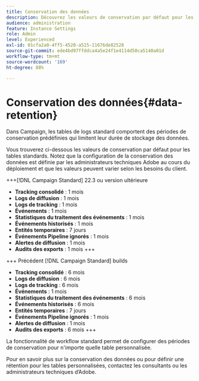 ```yaml
---
title: Conservation des données
description: Découvrez les valeurs de conservation par défaut pour les tableaux standard
audience: administration
feature: Instance Settings
role: Admin
level: Experienced
exl-id: 01cfa2a0-4ff5-4520-a515-11676de82528
source-git-commit: ede4bd97ffddca4a5e24f1e4114d50ca5140a01d
workflow-type: tm+mt
source-wordcount: '169'
ht-degree: 88%

---
```


# Conservation des données{#data-retention}

Dans Campaign, les tables de logs standard comportent des périodes de conservation prédéfinies qui limitent leur durée de stockage des données.

Vous trouverez ci-dessous les valeurs de conservation par défaut pour les tables standards. Notez que la configuration de la conservation des données est définie par les administrateurs techniques Adobe au cours du déploiement et que les valeurs peuvent varier selon les besoins du client.

+++[!DNL Campaign Standard] 22.3 ou version ultérieure

* **Tracking consolidé** : 1 mois
* **Logs de diffusion** : 1 mois
* **Logs de tracking** : 1 mois
* **Événements** : 1 mois
* **Statistiques du traitement des événements** : 1 mois
* **Événements historisés** : 1 mois
* **Entités temporaires** : 7 jours
* **Événements Pipeline ignorés** : 1 mois
* **Alertes de diffusion** : 1 mois
* **Audits des exports** : 1 mois
+++

+++ Précédent [!DNL Campaign Standard] builds

* **Tracking consolidé** : 6 mois
* **Logs de diffusion** : 6 mois
* **Logs de tracking** : 6 mois
* **Événements** : 1 mois
* **Statistiques du traitement des événements** : 6 mois
* **Événements historisés** : 6 mois
* **Entités temporaires** : 7 jours
* **Événements Pipeline ignorés** : 1 mois
* **Alertes de diffusion** : 1 mois
* **Audits des exports** : 6 mois
+++

La fonctionnalité de workflow standard permet de configurer des périodes de conservation pour n&#39;importe quelle table personnalisée.

Pour en savoir plus sur la conservation des données ou pour définir une rétention pour les tables personnalisées, contactez les consultants ou les administrateurs techniques d’Adobe.
